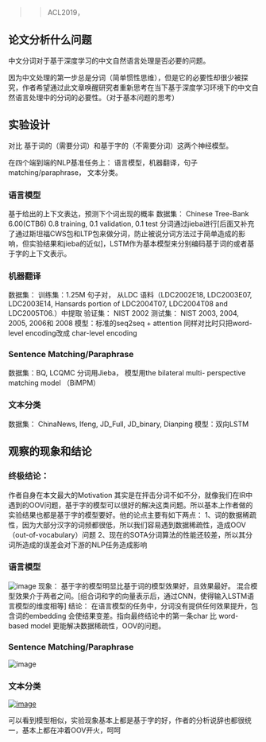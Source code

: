 > >ACL2019，



## 论文分析什么问题

中文分词对于基于深度学习的中文自然语言处理是否必要的问题。

因为中文处理的第一步总是分词（简单惯性思维），但是它的必要性却很少被探究，作者希望通过此文章唤醒研究者重新思考在当下基于深度学习环境下的中文自然语言处理中的分词的必要性。（对于基本问题的思考）



## 实验设计

对比 基于词的（需要分词）和基于字的（不需要分词）这两个神经模型。

在四个端到端的NLP基准任务上： 语言模型，机器翻译，句子matching/paraphrase， 文本分类。

### 语言模型

基于给出的上下文表达，预测下个词出现的概率
数据集： Chinese Tree-Bank 6.00(CTB6)
0.8 training, 0.1 validation, 0.1 test
分词通过jieba进行[后面又补充了通过斯坦福CWS包和LTP包来做分词，防止被说分词方法过于简单造成的影响，但实验结果和jieba的近似]，LSTM作为基本模型来分别编码基于词的或者基于字的上下文表示。

### 机器翻译

数据集：
训练集：1.25M 句子对， 从LDC 语料（LDC2002E18, LDC2003E07, LDC2003E14, Hansards portion of LDC2004T07, LDC2004T08 and LDC2005T06.）中提取
验证集： NIST 2002
测试集： NIST 2003, 2004, 2005, 2006和 2008
模型：标准的seq2seq + attention
同样对比时只把word-level encoding改成 char-level encoding

### Sentence Matching/Paraphrase

数据集：BQ, LCQMC
分词用Jieba， 模型用the bilateral multi- perspective matching model （BiMPM）

### 文本分类

数据集： ChinaNews, Ifeng, JD_Full, JD_binary, Dianping
模型：双向LSTM



## 观察的现象和结论

### 终极结论：

作者自身在本文最大的Motivation 其实是在抨击分词不如不分，就像我们在IR中遇到的OOV问题，基于字的模型可以很好的解决这类问题。所以基本上作者做的实验结果也都是基于字的模型要好。他的论点主要有如下两点：
1、词的数据稀疏性，因为大部分汉字的词频都很低，所以我们容易遇到数据稀疏性，造成OOV（out-of-vocabulary）问题
2、现在的SOTA分词算法的性能还较差，所以其分词所造成的误差会对下游的NLP任务造成影响

### 语言模型

![image](http://forum.deepaccess.cn/uploads/default/original/1X/490157fe369d1c6fd1d051a451f45baf1c042478.png)
现象：
基于字的模型明显比基于词的模型效果好，且效果最好。
混合模型效果介于两者之间。[组合词和字的向量表示后，通过CNN，使得输入LSTM语言模型的维度相等]
结论：
在语言模型的任务中，分词没有提供任何效果提升，包含词的embedding 会使结果变差。指向最终结论中的第一条char 比 word-based model 更能解决数据稀疏性，OOV的问题。

### Sentence Matching/Paraphrase

![image](http://forum.deepaccess.cn/uploads/default/optimized/1X/65032d4a3f6e9e7e7cd126c58ab2298fd46d79da_2_517x73.png)



### 文本分类

[![image](http://forum.deepaccess.cn/uploads/default/optimized/1X/839dac263dae90009c65060b7c8641b3575931c6_2_517x108.png)](http://forum.deepaccess.cn/uploads/default/original/1X/839dac263dae90009c65060b7c8641b3575931c6.png)


可以看到模型相似，实验现象基本上都是基于字的好，作者的分析说辞也都很统一，基本上都在冲着OOV开火，呵呵